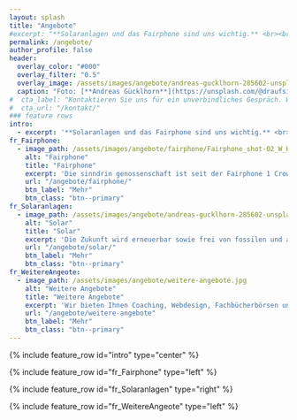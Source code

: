 ```yaml
---
layout: splash
title: "Angebote"
#excerpt: "**Solaranlagen und das Fairphone sind uns wichtig.** <br><br> Planen und bauen Sie ihre Solaranlage zusammen mit uns. <br><br>Beim Kauf eines Fairphone sind wir mit persönlichem & massgeschneidertem Support sowie lokalem Reparaturcenter für sie da."
permalink: /angebote/
author_profile: false
header:
  overlay_color: "#000"
  overlay_filter: "0.5"
  overlay_image: /assets/images/angebote/andreas-gucklhorn-285602-unsplash.jpg
  caption: "Foto: [**Andreas Gücklhorn**](https://unsplash.com/@draufsicht)"
#  cta_label: "Kontaktieren Sie uns für ein unverbindliches Gespräch. Wir freuen uns."
#  cta_url: "/kontakt/"
### feature rows
intro:
  - excerpt: '**Solaranlagen und das Fairphone sind uns wichtig.** <br><br> Planen und bauen Sie ihre Solaranlage zusammen mit uns. <br><br>Beim Kauf eines Fairphone sind wir mit persönlichem & massgeschneidertem Support sowie lokalem Reparaturcenter für sie da.'
fr_Fairphone:
  - image_path: /assets/images/angebote/fairphone/Fairphone_shot-02_W_HR-s_600x600.jpg
    alt: "Fairphone"
    title: "Fairphone"
    excerpt: 'Die sinndrin genossenschaft ist seit der Fairphone 1 Crowdfunding-Phase bewährte Partnerin von Fairphone in der Schweiz. Das Ziel ist ein wirklich cooles Smartphone zu entwickeln, das mit minimalen Auswirkungen für Menschen und den Planeten entworfen und produziert wird.'
    url: "/angebote/fairphone/"
    btn_label: "Mehr"
    btn_class: "btn--primary"
fr_Solaranlagen:
  - image_path: /assets/images/angebote/andreas-gucklhorn-285602-unsplash.jpg
    alt: "Solar"
    title: "Solar"
    excerpt: 'Die Zukunft wird erneuerbar sowie frei von fossilen und atomaren Energieträgern sein. Unser Know-How setzen wir daher im Bereich Solarenergie ein, einer der neuen erneuerbaren Energietechniken. Wir glauben, dass Solarenergie zur Zeit die beste dezentrale Energieproduktion ist.'
    url: "/angebote/solar/"
    btn_label: "Mehr"
    btn_class: "btn--primary"
fr_WeitereAngeote:
  - image_path: /assets/images/angebote/weitere-angebote.jpg
    alt: "Weitere Angebote"
    title: "Weitere Angebote"
    excerpt: 'Wir bieten Ihnen Coaching, Webdesign, Fachbücherbörsen und weitere Diensleistungen und Produkte an.'
    url: "/angebote/weitere-angebote"
    btn_label: "Mehr"
    btn_class: "btn--primary"
---
```


{% include feature_row id="intro" type="center" %}

{% include feature_row id="fr_Fairphone" type="left" %}

{% include feature_row id="fr_Solaranlagen" type="right" %}

{% include feature_row id="fr_WeitereAngeote" type="left" %}
